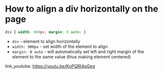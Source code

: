 # How to align a div horizontally on the page

```css
div { width: 900px; margin: 0 auto; }
```

- `div` - element to align horizontally
- `width: 900px` - set width of the element to align
- `margin: 0 auto` - will automatically set left and right margin of the element to the same value (thus making element centered)


link_youtube: https://youtu.be/KoPQRI4pGeg
